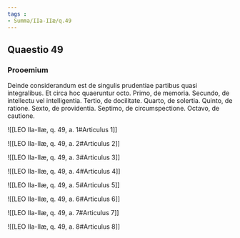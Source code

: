 ```yaml
---
tags : 
- Summa/IIa-IIæ/q.49
---
```


## Quaestio 49

### Prooemium

Deinde considerandum est de singulis prudentiae partibus quasi integralibus. Et circa hoc quaeruntur octo. Primo, de memoria. Secundo, de intellectu vel intelligentia. Tertio, de docilitate. Quarto, de solertia. Quinto, de ratione. Sexto, de providentia. Septimo, de circumspectione. Octavo, de cautione.

![[LEO IIa-IIæ, q. 49, a. 1#Articulus 1]]

![[LEO IIa-IIæ, q. 49, a. 2#Articulus 2]]

![[LEO IIa-IIæ, q. 49, a. 3#Articulus 3]]

![[LEO IIa-IIæ, q. 49, a. 4#Articulus 4]]

![[LEO IIa-IIæ, q. 49, a. 5#Articulus 5]]

![[LEO IIa-IIæ, q. 49, a. 6#Articulus 6]]

![[LEO IIa-IIæ, q. 49, a. 7#Articulus 7]]

![[LEO IIa-IIæ, q. 49, a. 8#Articulus 8]]

